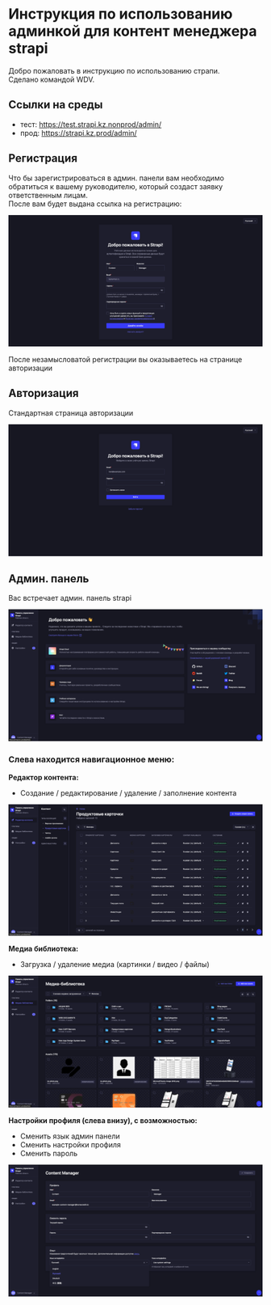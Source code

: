 # Инструкция по использованию админкой для контент менеджера strapi

Добро пожаловать в инструкцию по использованию страпи. <br/>
Сделано командой WDV.

## Ссылки на среды
- тест: https://test.strapi.kz.nonprod/admin/
- прод: https://strapi.kz.prod/admin/

## Регистрация

Что бы зарегистрироваться в админ. панели вам необходимо обратиться к вашему руководителю, который создаст заявку ответственным лицам. <br />
После вам будет выдана ссылка на регистрацию:

<img src="../assets/images/regitration.png" />

После незамысловатой регистрации вы оказываетесь на странице авторизации

## Авторизация

Стандартная страница авторизации

<img src="../assets/images/auth.png" />


## Админ. панель
Вас встречает админ. панель strapi

<img src="../assets/images/welcome.png" />

<br />

### Слева находится навигационное меню:

**Редактор контента:**

- Создание / редактирование / удаление / заполнение контента 

<img src="../assets/images/content.png" />

<br />

**Медиа библиотека:**

- Загрузка / удаление медиа (картинки / видео / файлы)

<img src="../assets/images/media.png" />

<br />

**Настройки профиля (слева внизу), с возможностью:**

- Сменить язык админ панели
- Сменить настройки профиля
- Сменить пароль

<img src="../assets/images/settings.png" />
